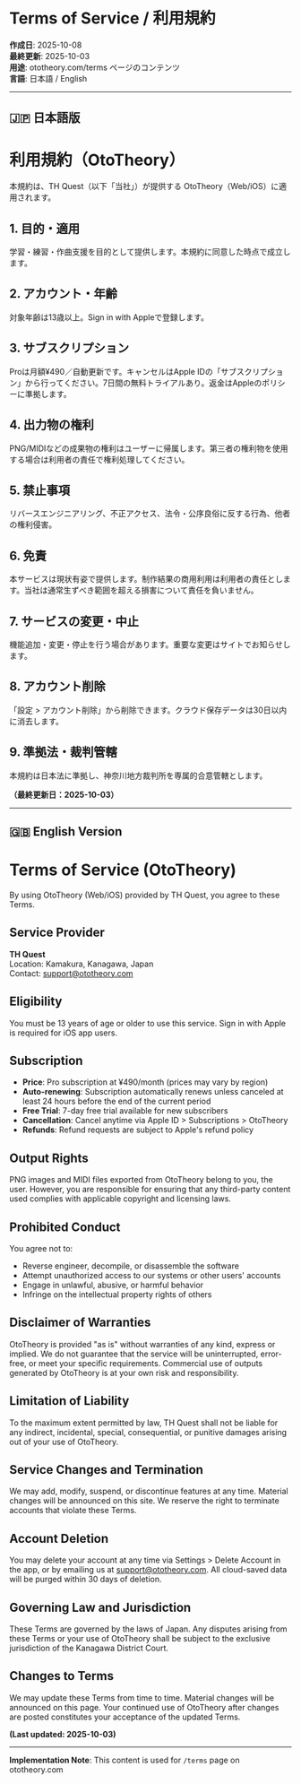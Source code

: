 # Terms of Service / 利用規約

**作成日**: 2025-10-08  
**最終更新**: 2025-10-03  
**用途**: ototheory.com/terms ページのコンテンツ  
**言語**: 日本語 / English

---

## 🇯🇵 日本語版

# 利用規約（OtoTheory）

本規約は、TH Quest（以下「当社」）が提供する OtoTheory（Web/iOS）に適用されます。

## 1. 目的・適用

学習・練習・作曲支援を目的として提供します。本規約に同意した時点で成立します。

## 2. アカウント・年齢

対象年齢は13歳以上。Sign in with Appleで登録します。

## 3. サブスクリプション

Proは月額¥490／自動更新です。キャンセルはApple IDの「サブスクリプション」から行ってください。7日間の無料トライアルあり。返金はAppleのポリシーに準拠します。

## 4. 出力物の権利

PNG/MIDIなどの成果物の権利はユーザーに帰属します。第三者の権利物を使用する場合は利用者の責任で権利処理してください。

## 5. 禁止事項

リバースエンジニアリング、不正アクセス、法令・公序良俗に反する行為、他者の権利侵害。

## 6. 免責

本サービスは現状有姿で提供します。制作結果の商用利用は利用者の責任とします。当社は通常生ずべき範囲を超える損害について責任を負いません。

## 7. サービスの変更・中止

機能追加・変更・停止を行う場合があります。重要な変更はサイトでお知らせします。

## 8. アカウント削除

「設定 > アカウント削除」から削除できます。クラウド保存データは30日以内に消去します。

## 9. 準拠法・裁判管轄

本規約は日本法に準拠し、神奈川地方裁判所を専属的合意管轄とします。

**（最終更新日：2025-10-03）**

---

## 🇬🇧 English Version

# Terms of Service (OtoTheory)

By using OtoTheory (Web/iOS) provided by TH Quest, you agree to these Terms.

## Service Provider

**TH Quest**  
Location: Kamakura, Kanagawa, Japan  
Contact: support@ototheory.com

## Eligibility

You must be 13 years of age or older to use this service. Sign in with Apple is required for iOS app users.

## Subscription

- **Price**: Pro subscription at ¥490/month (prices may vary by region)
- **Auto-renewing**: Subscription automatically renews unless canceled at least 24 hours before the end of the current period
- **Free Trial**: 7-day free trial available for new subscribers
- **Cancellation**: Cancel anytime via Apple ID > Subscriptions > OtoTheory
- **Refunds**: Refund requests are subject to Apple's refund policy

## Output Rights

PNG images and MIDI files exported from OtoTheory belong to you, the user. However, you are responsible for ensuring that any third-party content used complies with applicable copyright and licensing laws.

## Prohibited Conduct

You agree not to:
- Reverse engineer, decompile, or disassemble the software
- Attempt unauthorized access to our systems or other users' accounts
- Engage in unlawful, abusive, or harmful behavior
- Infringe on the intellectual property rights of others

## Disclaimer of Warranties

OtoTheory is provided "as is" without warranties of any kind, express or implied. We do not guarantee that the service will be uninterrupted, error-free, or meet your specific requirements. Commercial use of outputs generated by OtoTheory is at your own risk and responsibility.

## Limitation of Liability

To the maximum extent permitted by law, TH Quest shall not be liable for any indirect, incidental, special, consequential, or punitive damages arising out of your use of OtoTheory.

## Service Changes and Termination

We may add, modify, suspend, or discontinue features at any time. Material changes will be announced on this site. We reserve the right to terminate accounts that violate these Terms.

## Account Deletion

You may delete your account at any time via Settings > Delete Account in the app, or by emailing us at support@ototheory.com. All cloud-saved data will be purged within 30 days of deletion.

## Governing Law and Jurisdiction

These Terms are governed by the laws of Japan. Any disputes arising from these Terms or your use of OtoTheory shall be subject to the exclusive jurisdiction of the Kanagawa District Court.

## Changes to Terms

We may update these Terms from time to time. Material changes will be announced on this page. Your continued use of OtoTheory after changes are posted constitutes your acceptance of the updated Terms.

**(Last updated: 2025-10-03)**

---

**Implementation Note**: This content is used for `/terms` page on ototheory.com

